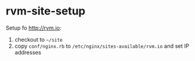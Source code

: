 # rvm-site-setup

Setup fo <http://rvm.io>:

1. checkout to `~/site`
2. copy `conf/nginx.rb` to `/etc/nginx/sites-available/rvm.io` and set IP addresses
